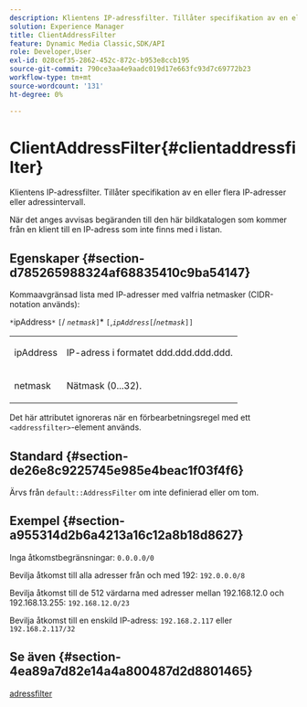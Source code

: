 ```yaml
---
description: Klientens IP-adressfilter. Tillåter specifikation av en eller flera IP-adresser eller adressintervall.
solution: Experience Manager
title: ClientAddressFilter
feature: Dynamic Media Classic,SDK/API
role: Developer,User
exl-id: 028cef35-2862-452c-872c-b953e8ccb195
source-git-commit: 790ce3aa4e9aadc019d17e663fc93d7c69772b23
workflow-type: tm+mt
source-wordcount: '131'
ht-degree: 0%

---
```


# ClientAddressFilter{#clientaddressfilter}

Klientens IP-adressfilter. Tillåter specifikation av en eller flera IP-adresser eller adressintervall.

När det anges avvisas begäranden till den här bildkatalogen som kommer från en klient till en IP-adress som inte finns med i listan.

## Egenskaper {#section-d785265988324af68835410c9ba54147}

Kommaavgränsad lista med IP-adresser med valfria netmasker (CIDR-notation används):

`*`ipAddress`*` `[`/ *`netmask`*`]`&#42; `[`,*`ipAddress`*`[`/*`netmask`*`]]`

<table id="simpletable_9F82BB0D42A9434883F2F70A2A92898C"> 
 <tr class="strow"> 
  <td class="stentry"> <p><span class="varname"> ipAddress</span> </p> </td> 
  <td class="stentry"> <p>IP-adress i formatet <span class="varname"> ddd.ddd.ddd.ddd</span>. </p></td> 
 </tr> 
 <tr class="strow"> 
  <td class="stentry"> <p><span class="varname"> netmask</span> </p></td> 
  <td class="stentry"> <p>Nätmask (0...32). </p></td> 
 </tr> 
</table>

Det här attributet ignoreras när en förbearbetningsregel med ett `<addressfilter>`-element används.

## Standard {#section-de26e8c9225745e985e4beac1f03f4f6}

Ärvs från `default::AddressFilter` om inte definierad eller om tom.

## Exempel {#section-a955314d2b6a4213a16c12a8b18d8627}

Inga åtkomstbegränsningar: `0.0.0.0/0`

Bevilja åtkomst till alla adresser från och med 192: `192.0.0.0/8`

Bevilja åtkomst till de 512 värdarna med adresser mellan 192.168.12.0 och 192.168.13.255: `192.168.12.0/23`

Bevilja åtkomst till en enskild IP-adress: `192.168.2.117` eller `192.168.2.117/32`

## Se även {#section-4ea89a7d82e14a4a800487d2d8801465}

[adressfilter](../../../../../is-api/image-catalog/image-serving-api-ref/c-image-catalog-reference/c-rule-set-reference/r-addressfilter-rule.md#reference-48c369f56ecd4034b410da5a94a9dfd1)
